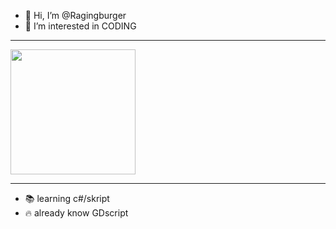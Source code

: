 - 👋 Hi, I’m @Ragingburger
- 👀 I’m interested in CODING

------------------------------------------------------------
<a href="https://github.com/anuraghazra/github-readme-stats">
  <img height=200 align="center" src="https://github-readme-stats.vercel.app/api?username=Ragingburger&show_icons=true&theme=dark&custom_title=🤑" />
</a>


------------------------------------------------------------

- 📚 learning c#/skript
- 🔥 already know GDscript
